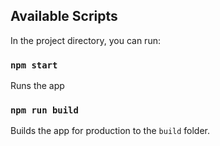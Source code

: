 ## Available Scripts

In the project directory, you can run:

### `npm start`

Runs the app 

### `npm run build`

Builds the app for production to the `build` folder.<br>